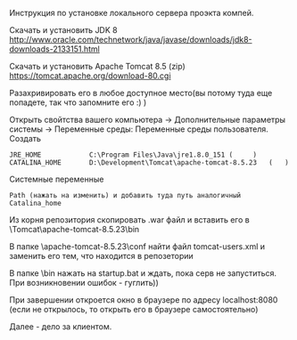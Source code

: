 Инструкция по установке локального сервера проэкта компей.

Скачать и установить JDK 8 
http://www.oracle.com/technetwork/java/javase/downloads/jdk8-downloads-2133151.html

Скачать и установить Apache Tomcat 8.5 (zip)
https://tomcat.apache.org/download-80.cgi

Разахривировать его в любое доступное место(вы потому туда еще попадете, так что запомните его :) )

Открыть свойтства вашего компьютера -> Дополнительные параметры системы -> Переменные среды:
Переменные среды пользователя. Создать 

	JRE_HOME  	      	C:\Program Files\Java\jre1.8.0_151 (     )
	CATALINA_HOME		D:\Development\Tomcat\apache-tomcat-8.5.23   (   )

  Системные переменные 

	Path (нажать на изменить) и добавить туда путь аналогичный Catalina_home

Из корня репозитория скопировать .war файл и вставить его в \Tomcat\apache-tomcat-8.5.23\bin

В папке \apache-tomcat-8.5.23\conf найти файл tomcat-users.xml и заменить его тем, что находится в репозетории

В папке \bin нажать на startup.bat и ждать, пока серв не запуститься. При возникновении ошибок - гуглить))


При завершении откроется окно в браузере по адресу localhost:8080 (если не открылось, то открыть его в браузере самостоятельно)

Далее - дело за клиентом.




